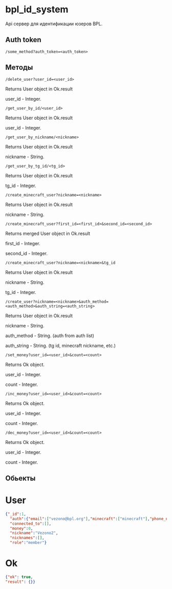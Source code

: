 # bpl_id_system
 
Api сервер для идентификации юзеров BPL.

## Auth token

`/some_method?auth_token=<auth_token>`

## Методы


`/delete_user?user_id=<user_id>`

Returns User object in Ok.result

user_id - Integer.


`/get_user_by_id/<user_id>`

Returns User object in Ok.result

user_id - Integer.


`/get_user_by_nickname/<nickname>`

Returns User object in Ok.result

nickname - String.

`/get_user_by_tg_id/<tg_id>`

Returns User object in Ok.result

tg_id - Integer.


`/create_minecraft_user?nickname=<nickname>`

Returns User object in Ok.result

nickname - String.

`/create_minecraft_user?first_id=<first_id>&second_id=<second_id>`

Returns merged User object in Ok.result 

first_id - Integer.

second_id - Integer.

`/create_minecraft_user?nickname=<nickname>&tg_id`

Returns User object in Ok.result

nickname - String.

tg_id - Integer.


`/create_user?nickname=<nickname>&auth_method=<auth_method>&auth_string=<auth_string>`

Returns User object in Ok.result

nickname - String.

auth_method - String. (auth from auth list)

auth_string - String. (tg id, minecraft nickname, etc.)


`/set_money?user_id=<user_id>&count=<count>`

Returns Ok object.

user_id - Integer.

count - Integer.



`/inc_money?user_id=<user_id>&count=<count>`

Returns Ok object.

user_id - Integer.

count - Integer.



`/dec_money?user_id=<user_id>&count=<count>`

Returns Ok object.

user_id - Integer.

count - Integer.

## Обьекты

# User

```json
{"_id":1,
  "auth":{"email":["vezono@bpl.org"],"minecraft":["minecraft"],"phone_number":["+79631376940"],"telegram_id":["512006137"]},
  "connected_to":[],
  "money":0,
  "nickname":"Vezono2",
  "nicknames":[],
  "role":"member"}
```

# Ok
```json
{"ok": true,
"result": {}}
```

